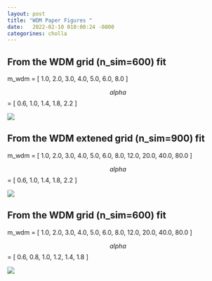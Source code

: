 ```yaml
---
layout: post
title: "WDM Paper Figures "
date:   2022-02-10 010:00:24 -0800
categorines: cholla
---
```



## From the WDM grid (n_sim=600) fit 

m_wdm = [ 1.0, 2.0, 3.0, 4.0, 5.0, 6.0, 8.0 ] 

$$alpha$$ = [ 0.6, 1.0, 1.4, 1.8, 2.2 ]

<img src="{{ site.url }}assets/images/extended_wdm_grid/corner_wdm.png">

## From the WDM extened grid (n_sim=900) fit
m_wdm = [ 1.0, 2.0, 3.0, 4.0, 5.0, 6.0, 8.0, 12.0, 20.0, 40.0, 80.0 ]

$$alpha$$ = [ 0.6, 1.0, 1.4, 1.8, 2.2 ]

<img src="{{ site.url }}assets/images/extended_wdm_grid/corner_wdm_nsim900.png">

## From the WDM grid (n_sim=600) fit 
m_wdm = [ 1.0, 2.0, 3.0, 4.0, 5.0, 6.0, 8.0, 12.0, 20.0, 40.0, 80.0 ]

$$alpha$$ = [ 0.6, 0.8, 1.0, 1.2, 1.4, 1.8 ]

<img src="{{ site.url }}assets/images/extended_wdm_grid/corner_wdm_nsim1080.png">

